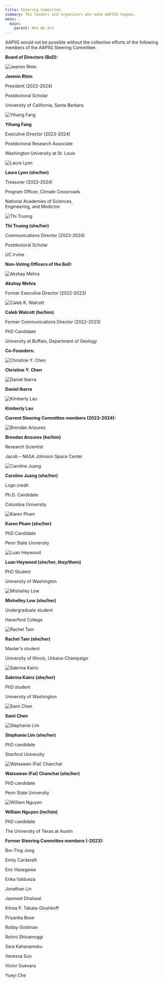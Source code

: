 ```yaml
---
title: Steering Committee
summary: The leaders and organizers who make AAPIIG happen.
menu:
  main: 
    parent: Who We Are
---
```

<link rel="stylesheet" type="text/css" href="/whoweare.css">
<meta name="viewport" content="width=device-width, initial-scale=1">

AAPIIG would not be possible without the collective efforts of the following members of the AAPIIG Steering Committee:

**Board of Directors (BoD):**
<div class="team-members">
    <div class="team-row2">
        <div class="team-member">
            <img src="/img/jeemin_rhim_website.png" alt="Jeemin Rhim">
            <div class="member-info">
                <p><strong>Jeemin Rhim</strong></p>
                <p>President (2022-2024)</p>
                <p>Postdoctoral Scholar</p>
                <p>University of California, Santa Barbara</p>
            </div>
        </div>
        <div class="team-member">
            <img src="/img/yihang_fang_website.png" alt="Yihang Fang">
            <div class="member-info">
                <p><strong>Yihang Fang</strong></p>
                <p>Executive Director (2023-2024)</p>
                <p>Postdoctoral Research Associate</p>
                <p>Washington University at St. Louis</p>
            </div>
        </div>
    </div>
    <div class="team-row2">
        <div class="team-member">
            <img src="/img/laura_lyon_website.png" alt="Laura Lyon">
            <div class="member-info">
                <p><strong>Laura Lyon (she/her)</strong></p>
                <p>Treasurer (2022-2024)</p>
                <p>Program Officer, Climate Crossroads</p>
                <p>National Academies of Sciences, <br> Engineering, and Medicine </br> </p> 
            </div>
        </div>
        <div class="team-member">
            <img src="img/thi_truong_website2.png" alt="Thi Truong">
            <div class="member-info">
                <p><strong>Thi Truong (she/her)</strong></p>
                <p>Communications Director (2023-2024)</p>
                <p>Postdoctoral Scholar</p>
                <p>UC Irvine</p>
            </div>
        </div>
    </div>
</div>

**Non-Voting Officers of the BoD:**

<div class="team-members">
 <div class="team-row2">
        <div class="team-member">
            <img src="/img/akshay_mehra_website.png" alt="Akshay Mehra">
            <div class="member-info">
                <p><strong>Akshay Mehra</strong></p>
                <p>Former Executive Director (2022-2023)</p>
            </div>
        </div>
        <div class="team-member">
            <img src="/img/caleb_walcott_website.png" alt="Caleb K. Walcott">
            <div class="member-info">
                <p><strong>Caleb Walcott (he/him)</strong></p>
                <p>Former Communications Director (2022-2023)</p>
                <p>PhD Candidate</p>
                <p>University at Buffalo, Department of Geology</p>
            </div>
        </div>
    </div>
</div>

**Co-Founders:**

<div class="team-members">
    <div class="team-row">
        <div class="team-member">
            <img src="/img/christine_chen_website.png" alt="Christine Y. Chen">
            <div class="member-info">
                <p><strong>Christine Y. Chen</strong></p>
            </div>
        </div>
        <div class="team-member">
            <img src="/img/dan_ibarra_website.png" alt="Daniel Ibarra">
            <div class="member-info">
                <p><strong>Daniel Ibarra</strong></p>
            </div>
        </div>
        <div class="team-member">
            <img src="img/kim_lau_website.png" alt="Kimberly Lau">
            <div class="member-info">
                <p><strong>Kimberly Lau</strong></p>
            </div>
        </div>
    </div>
</div>

**Current Steering Committee members (2023-2024):**

<div class="team-members">
    <div class="team-row">
        <div class="team-member">
            <img src="/img/brendan_anzures_website.png" alt="Brendan Anzures">
            <div class="member-info">
                <p><strong>Brendan Anzures (he/him)</strong></p>
                <p>Research Scientist</p>
                <p>Jacob – NASA Johnson Space Center</p>
            </div>
        </div>
        <div class="team-member">
            <img src="/img/caroline_juang_website.png" alt="Caroline Juang">
            <div class="member-info">
                <p><strong>Caroline Juang (she/her)</strong></p>
                <p>Logo credit</p>
                <p>Ph.D. Candidate</p>
                <p>Columbia University</p>
            </div>
        </div>
        <div class="team-member">
            <img src="img/karen_pham_website.png" alt="Karen Pham">
            <div class="member-info">
                <p><strong>Karen Pham (she/her)</strong></p>
                <p>PhD Candidate</p>
                <p>Penn State University</p>
            </div>
        </div>
    </div>
    <div class="team-row">
        <div class="team-member">
            <img src="/img/luan_heywood_website.png" alt="Luan Heywood">
            <div class="member-info">
                <p><strong>Luan Heywood (she/her, they/them)</strong></p>
                <p>PhD Student</p>
                <p>University of Washington</p>
            </div>
        </div>
        <div class="team-member">
            <img src="/img/mishelley_low_website.png" alt="Mishelley Low">
            <div class="member-info">
                <p><strong>Mishelley Low (she/her)</strong></p>
                <p>Undergraduate student</p>
                <p>Haverford College</p>
            </div>
        </div>
        <div class="team-member">
            <img src="/img/rachel_tam_website.png" alt="Rachel Tam">
            <div class="member-info">
                <p><strong>Rachel Tam (she/her)</strong></p>
                <p>Master's student</p>
                <p>University of Illinois, Urbana-Champaign</p>
            </div>
        </div>
    </div>
    <div class="team-row">
        <div class="team-member">
            <img src="img/sabrina-kainz_website.png" alt="Sabrina Kainz">
            <div class="member-info">
                <p><strong>Sabrina Kainz (she/her)</strong></p>
                <p>PhD student</p>
                <p>University of Washington</p>
            </div>
        </div>
        <div class="team-member">
            <img src="/img/sami_chen_website.png" alt="Sami Chen">
            <div class="member-info">
                <p><strong>Sami Chen</strong></p>
            </div>
        </div>
        <div class="team-member">
            <img src="img/stephanie_lim_website.png" alt="Stephanie Lim">
            <div class="member-info">
                <p><strong>Stephanie Lim (she/her)</strong></p>
                <p>PhD candidate</p>
                <p>Stanford University</p>
            </div>
        </div>
    </div>
    <div class="team-row2">
        <div class="team-member">
            <img src="/img/fai_chanchai_website.png" alt="Watsawan (Fai) Chanchai">
            <div class="member-info">
                <p><strong>Watsawan (Fai) Chanchai (she/her)</strong></p>
                <p>PhD candidate</p>
                <p>Penn State University</p>
            </div>
        </div>
        <div class="team-member">
            <img src="/img/william_nguyen_website.png" alt="William Nguyen">
            <div class="member-info">
                <p><strong>William Nguyen (he/him)</strong></p>
                <p>PhD candidate</p>
                <p>The University of Texas at Austin</p>
            </div>
        </div>
    </div>
</div>

**Former Steering Committee members (-2023):**

Bor-Ting Jong

Emily Cardarelli

Eric Hasegawa

Erika Valdueza

Jonathan Lin

Jasmeet Dhaliwal

Kitrea P. Takata-Glushkoff

Priyanka Bose

Robby Goldman

Rohini Shivamoggi

Sara Kahanamoku

Vanessa Sun

Victor Guevara

Yueyi Che

